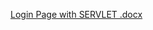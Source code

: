 [Login Page with SERVLET .docx](https://github.com/user-attachments/files/22618932/Login.Page.with.SERVLET.docx)
